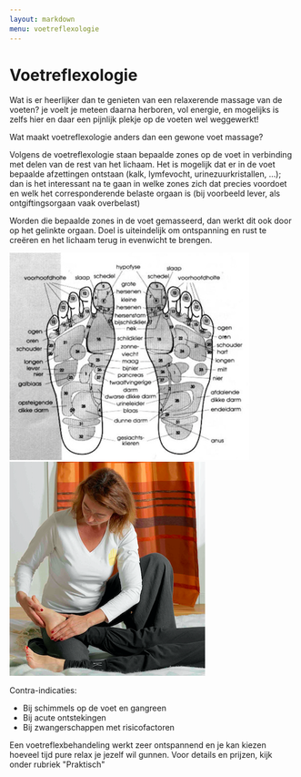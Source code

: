 ```yaml
---
layout: markdown
menu: voetreflexologie
---
```

# Voetreflexologie 

Wat is er heerlijker dan te genieten van een relaxerende massage van de voeten? je voelt je meteen daarna herboren, vol energie, en mogelijks is zelfs hier en daar een pijnlijk plekje op de voeten wel weggewerkt!

Wat maakt voetreflexologie anders dan een gewone voet massage?

Volgens de voetreflexologie staan bepaalde zones op de voet in verbinding met delen van de rest van het lichaam.
Het is mogelijk dat er in de voet bepaalde afzettingen ontstaan (kalk, lymfevocht, urinezuurkristallen, …); dan is het interessant na te gaan in welke zones zich dat precies voordoet en welk het corresponderende belaste orgaan is (bij voorbeeld lever, als ontgiftingsorgaan vaak overbelast) 

Worden die bepaalde zones in de voet gemasseerd, dan werkt dit ook door op het gelinkte orgaan. Doel is uiteindelijk om ontspanning en rust te creëren en het lichaam terug in evenwicht  te brengen.


![voetreflex](images/voetreflex.png)
![voetreflex](images/voet_web.png)


Contra-indicaties: 
* Bij schimmels op de voet en gangreen
* Bij acute ontstekingen
* Bij zwangerschappen met risicofactoren

Een voetreflexbehandeling werkt zeer ontspannend en je kan kiezen hoeveel tijd pure relax je jezelf wil gunnen. Voor details en prijzen, kijk onder rubriek "Praktisch"
